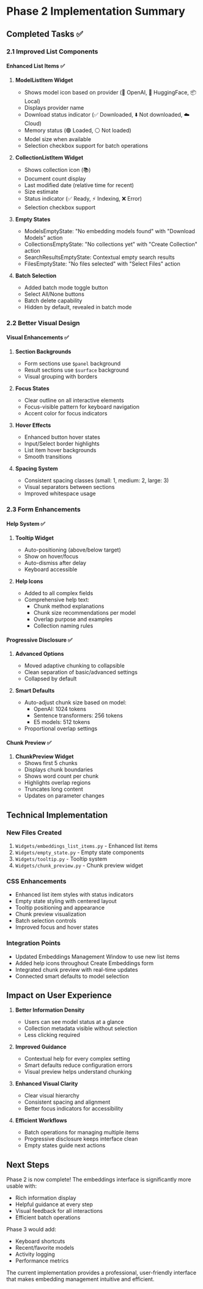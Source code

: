 # Phase 2 Implementation Summary

## Completed Tasks ✅

### 2.1 Improved List Components

#### Enhanced List Items ✅
1. **ModelListItem Widget**
   - Shows model icon based on provider (🤖 OpenAI, 🤗 HuggingFace, 📦 Local)
   - Displays provider name
   - Download status indicator (✅ Downloaded, ⬇️ Not downloaded, ☁️ Cloud)
   - Memory status (🟢 Loaded, ⚪ Not loaded)
   - Model size when available
   - Selection checkbox support for batch operations

2. **CollectionListItem Widget**
   - Shows collection icon (📚)
   - Document count display
   - Last modified date (relative time for recent)
   - Size estimate
   - Status indicator (✅ Ready, ⚡ Indexing, ❌ Error)
   - Selection checkbox support

3. **Empty States**
   - ModelsEmptyState: "No embedding models found" with "Download Models" action
   - CollectionsEmptyState: "No collections yet" with "Create Collection" action
   - SearchResultsEmptyState: Contextual empty search results
   - FilesEmptyState: "No files selected" with "Select Files" action

4. **Batch Selection**
   - Added batch mode toggle button
   - Select All/None buttons
   - Batch delete capability
   - Hidden by default, revealed in batch mode

### 2.2 Better Visual Design

#### Visual Enhancements ✅
1. **Section Backgrounds**
   - Form sections use `$panel` background
   - Result sections use `$surface` background
   - Visual grouping with borders

2. **Focus States**
   - Clear outline on all interactive elements
   - Focus-visible pattern for keyboard navigation
   - Accent color for focus indicators

3. **Hover Effects**
   - Enhanced button hover states
   - Input/Select border highlights
   - List item hover backgrounds
   - Smooth transitions

4. **Spacing System**
   - Consistent spacing classes (small: 1, medium: 2, large: 3)
   - Visual separators between sections
   - Improved whitespace usage

### 2.3 Form Enhancements

#### Help System ✅
1. **Tooltip Widget**
   - Auto-positioning (above/below target)
   - Show on hover/focus
   - Auto-dismiss after delay
   - Keyboard accessible

2. **Help Icons**
   - Added to all complex fields
   - Comprehensive help text:
     - Chunk method explanations
     - Chunk size recommendations per model
     - Overlap purpose and examples
     - Collection naming rules

#### Progressive Disclosure ✅
1. **Advanced Options**
   - Moved adaptive chunking to collapsible
   - Clean separation of basic/advanced settings
   - Collapsed by default

2. **Smart Defaults**
   - Auto-adjust chunk size based on model:
     - OpenAI: 1024 tokens
     - Sentence transformers: 256 tokens
     - E5 models: 512 tokens
   - Proportional overlap settings

#### Chunk Preview ✅
1. **ChunkPreview Widget**
   - Shows first 5 chunks
   - Displays chunk boundaries
   - Shows word count per chunk
   - Highlights overlap regions
   - Truncates long content
   - Updates on parameter changes

## Technical Implementation

### New Files Created
1. `Widgets/embeddings_list_items.py` - Enhanced list items
2. `Widgets/empty_state.py` - Empty state components
3. `Widgets/tooltip.py` - Tooltip system
4. `Widgets/chunk_preview.py` - Chunk preview widget

### CSS Enhancements
- Enhanced list item styles with status indicators
- Empty state styling with centered layout
- Tooltip positioning and appearance
- Chunk preview visualization
- Batch selection controls
- Improved focus and hover states

### Integration Points
- Updated Embeddings Management Window to use new list items
- Added help icons throughout Create Embeddings form
- Integrated chunk preview with real-time updates
- Connected smart defaults to model selection

## Impact on User Experience

1. **Better Information Density**
   - Users can see model status at a glance
   - Collection metadata visible without selection
   - Less clicking required

2. **Improved Guidance**
   - Contextual help for every complex setting
   - Smart defaults reduce configuration errors
   - Visual preview helps understand chunking

3. **Enhanced Visual Clarity**
   - Clear visual hierarchy
   - Consistent spacing and alignment
   - Better focus indicators for accessibility

4. **Efficient Workflows**
   - Batch operations for managing multiple items
   - Progressive disclosure keeps interface clean
   - Empty states guide next actions

## Next Steps

Phase 2 is now complete! The embeddings interface is significantly more usable with:
- Rich information display
- Helpful guidance at every step
- Visual feedback for all interactions
- Efficient batch operations

Phase 3 would add:
- Keyboard shortcuts
- Recent/favorite models
- Activity logging
- Performance metrics

The current implementation provides a professional, user-friendly interface that makes embedding management intuitive and efficient.
